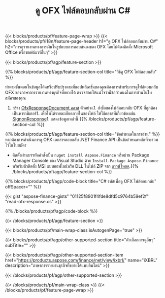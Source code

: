 ﻿---
title: ดู OFX ไฟล์ตอบกลับผ่าน C#
description: โค้ดตัวอย่างสำหรับการดูไฟล์ตอบกลับ OFX ใช้โค้ดตัวอย่าง API เพื่อดูไฟล์ตอบกลับแบทช์ OFX ภายในแอปพลิเคชันที่ใช้ .NET 
url: /th/net/view/ofx-response/
family: finance
platformtag: net
feature: view
informat: OFX response
outformat: 
otherformats: 
---
{{< blocks/products/pf/feature-page-wrap >}}
{{< blocks/products/pf/i18n/feature-page-header h1="ดู OFX ไฟล์ตอบกลับผ่าน C#" h2="การดูรายงานทางการเงินในรูปแบบการตอบสนองของ OFX โดยไม่ต้องติดตั้ง Microsoft Office หรือซอฟต์แวร์อื่นๆ" >}}

{{< blocks/products/pf/agp/feature-section >}}

{{% blocks/products/pf/agp/feature-section-col title="วิธีดู OFX ไฟล์ตอบกลับ" %}}

ทำตามขั้นตอนในข้อมูลโค้ดหรือปรับปรุงตามที่แอปพลิเคชันของคุณต้องการสำหรับการดูไฟล์ตอบกลับ OFX ของภาษาการรายงานทางธุรกิจที่ขยายได้ ตรวจสอบให้แน่ใจว่ามีข้อกำหนดในการอ่านในใบสมัครของคุณ

1. สร้าง [OfxResponseDocument คลาส](https://apireference.aspose.com/finance/net/aspose.finance.ofx/ofxresponsedocument) ตัวอย่าง.1. ส่งชื่อของไฟล์ตอบกลับ OFX ที่ถูกต้องเป็นพารามิเตอร์1. เพื่อให้ได้รายละเอียดภายในของไฟล์ ให้ใช้คลาสที่เกี่ยวข้องเช่น [SignonResponse](https://apireference.aspose.com/finance/net/aspose.finance.ofx.signon/signonresponse)1. แสดงข้อมูลเหล่านี้
{{% /blocks/products/pf/agp/feature-section-col %}}

{{% blocks/products/pf/agp/feature-section-col title="ข้อกำหนดในการอ่าน" %}}
หากต้องการดำเนินการดู OFX เอกสารตอบกลับ .NET Finance API เป็นข้อกำหนดหลักที่จะรวมไว้ในใบสมัคร 
- ติดตั้งผ่านบรรทัดคำสั่งเป็น ```nuget install Aspose.Finance``` หรือผ่าน Package Manager Console ของ Visual Studio ด้วย ```Install-Package Aspose.Finance```
- หรือรับตัวติดตั้ง MSI แบบออฟไลน์หรือ DLL ในไฟล์ ZIP จาก [ดาวน์โหลด](https://downloads.aspose.com/finance/net).{{% /blocks/products/pf/agp/feature-section-col %}}

{{% blocks/products/pf/agp/code-block title="C# รหัสเพื่อดู OFX ไฟล์ตอบกลับ" offSpacer="" %}}

{{< gist "aspose-finance-gists" "01125f8901f4fde8dfd5c9764b59ef2f" "read-ofx-response.cs" >}}

{{% /blocks/products/pf/agp/code-block %}}

{{< /blocks/products/pf/agp/feature-section >}}

{{< blocks/products/pf/main-wrap-class isAutogenPage="true" >}}

{{< blocks/products/pf/agp/other-supported-section title="ตัวเลือกการดูอื่นๆ" subTitle="" >}}

{{< blocks/products/pf/agp/other-supported-section-item href="https://products.aspose.com/finance/net/view/ixbrl/" name="iXBRL" description="ภาษาการรายงานธุรกิจที่ขยายได้แบบอินไลน์" >}}

{{< /blocks/products/pf/agp/other-supported-section >}}

{{< /blocks/products/pf/main-wrap-class >}}
{{< /blocks/products/pf/feature-page-wrap >}}